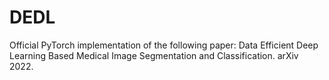 # DEDL
Official PyTorch implementation of the following paper: Data Efficient Deep Learning Based Medical Image Segmentation and Classification. arXiv 2022.
